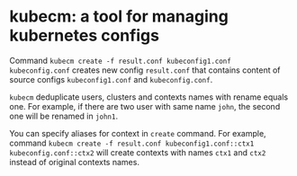 kubecm: a tool for managing kubernetes configs
=========================================================

Command `kubecm create -f result.conf kubeconfig1.conf kubeconfig.conf` 
creates new config `result.conf` that contains content of source configs
`kubeconfig1.conf` and `kubeconfig.conf`.

`kubecm` deduplicate users, clusters and contexts names with rename equals one.
For example, if there are two user with same name `john`, the second one
will be renamed in `john1`.

You can specify aliases for context in `create` command.
For example, command `kubecm create -f result.conf kubeconfig1.conf::ctx1 kubeconfig.conf::ctx2`
will create contexts with names `ctx1` and `ctx2` instead of original contexts names.
